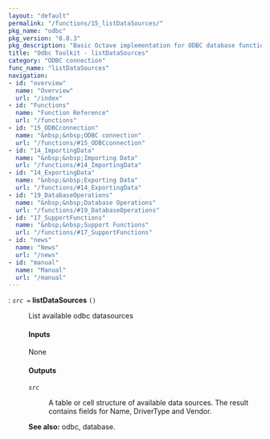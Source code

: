 ```yaml
---
layout: "default"
permalink: "/functions/15_listDataSources/"
pkg_name: "odbc"
pkg_version: "0.0.3"
pkg_description: "Basic Octave implementation for ODBC database functionality"
title: "Odbc Toolkit - listDataSources"
category: "ODBC connection"
func_name: "listDataSources"
navigation:
- id: "overview"
  name: "Overview"
  url: "/index"
- id: "Functions"
  name: "Function Reference"
  url: "/functions"
- id: "15_ODBCconnection"
  name: "&nbsp;&nbsp;ODBC connection"
  url: "/functions/#15_ODBCconnection"
- id: "14_ImportingData"
  name: "&nbsp;&nbsp;Importing Data"
  url: "/functions/#14_ImportingData"
- id: "14_ExportingData"
  name: "&nbsp;&nbsp;Exporting Data"
  url: "/functions/#14_ExportingData"
- id: "19_DatabaseOperations"
  name: "&nbsp;&nbsp;Database Operations"
  url: "/functions/#19_DatabaseOperations"
- id: "17_SupportFunctions"
  name: "&nbsp;&nbsp;Support Functions"
  url: "/functions/#17_SupportFunctions"
- id: "news"
  name: "News"
  url: "/news"
- id: "manual"
  name: "Manual"
  url: "/manual"
---
```

<dl class="first-deftypefn">
<dt class="deftypefn" id="index-listDataSources"><span class="category-def">: </span><span><code class="def-type"><var class="var">src</var> =</code> <strong class="def-name">listDataSources</strong> <code class="def-code-arguments">()</code><a class="copiable-link" href='#index-listDataSources'></a></span></dt>
<dd><p>List available odbc datasources
</p>
<h4 class="subsubheading" id="Inputs">Inputs</h4>
<p>None
</p>
<h4 class="subsubheading" id="Outputs">Outputs</h4>
<dl class="table">
<dt><code class="code"><var class="var">src</var></code></dt>
<dd><p>A table or cell structure of available data sources. The result contains fields for 
 Name, DriverType and Vendor. 
 </p></dd>
</dl>


<p><strong class="strong">See also:</strong> odbc, database.
 </p></dd></dl>